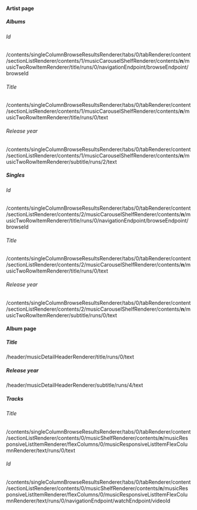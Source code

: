 #### Artist page
##### Albums
###### Id
/contents/singleColumnBrowseResultsRenderer/tabs/0/tabRenderer/content/sectionListRenderer/contents/1/musicCarouselShelfRenderer/contents/**n**/musicTwoRowItemRenderer/title/runs/0/navigationEndpoint/browseEndpoint/browseId
###### Title
/contents/singleColumnBrowseResultsRenderer/tabs/0/tabRenderer/content/sectionListRenderer/contents/1/musicCarouselShelfRenderer/contents/**n**/musicTwoRowItemRenderer/title/runs/0/text
###### Release year
/contents/singleColumnBrowseResultsRenderer/tabs/0/tabRenderer/content/sectionListRenderer/contents/1/musicCarouselShelfRenderer/contents/**n**/musicTwoRowItemRenderer/subtitle/runs/2/text

##### Singles
###### Id
/contents/singleColumnBrowseResultsRenderer/tabs/0/tabRenderer/content/sectionListRenderer/contents/2/musicCarouselShelfRenderer/contents/**n**/musicTwoRowItemRenderer/title/runs/0/navigationEndpoint/browseEndpoint/browseId
###### Title
/contents/singleColumnBrowseResultsRenderer/tabs/0/tabRenderer/content/sectionListRenderer/contents/2/musicCarouselShelfRenderer/contents/**n**/musicTwoRowItemRenderer/title/runs/0/text
###### Release year
/contents/singleColumnBrowseResultsRenderer/tabs/0/tabRenderer/content/sectionListRenderer/contents/2/musicCarouselShelfRenderer/contents/**n**/musicTwoRowItemRenderer/subtitle/runs/0/text

#### Album page
##### Title
/header/musicDetailHeaderRenderer/title/runs/0/text

##### Release year
/header/musicDetailHeaderRenderer/subtitle/runs/4/text

##### Tracks
###### Title
/contents/singleColumnBrowseResultsRenderer/tabs/0/tabRenderer/content/sectionListRenderer/contents/0/musicShelfRenderer/contents/**n**/musicResponsiveListItemRenderer/flexColumns/0/musicResponsiveListItemFlexColumnRenderer/text/runs/0/text

###### Id
/contents/singleColumnBrowseResultsRenderer/tabs/0/tabRenderer/content/sectionListRenderer/contents/0/musicShelfRenderer/contents/**n**/musicResponsiveListItemRenderer/flexColumns/0/musicResponsiveListItemFlexColumnRenderer/text/runs/0/navigationEndpoint/watchEndpoint/videoId